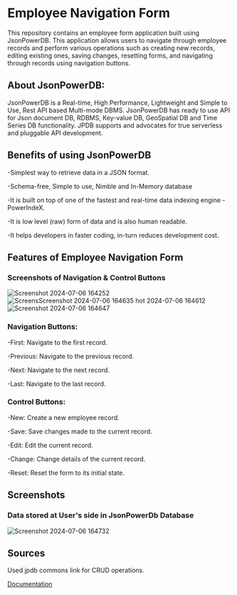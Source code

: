  # Employee Navigation Form

This repository contains an employee form application built using JsonPowerDB. This application allows users to navigate through employee records and perform various operations such as creating new records, editing existing ones, saving changes, resetting forms, and navigating through records using navigation buttons.

## About JsonPowerDB:
JsonPowerDB is a Real-time, High Performance, Lightweight and Simple to Use, Rest API based Multi-mode DBMS. JsonPowerDB has ready to use API for Json document DB, RDBMS, Key-value DB, GeoSpatial DB and Time Series DB functionality. JPDB supports and advocates for true serverless and pluggable API development.

## Benefits of using JsonPowerDB

-Simplest way to retrieve data in a JSON format.

-Schema-free, Simple to use, Nimble and In-Memory database

-It is built on top of one of the fastest and real-time data indexing engine - PowerIndeX.

-It is low level (raw) form of data and is also human readable.

-It helps developers in faster coding, in-turn reduces development cost.

## Features of Employee Navigation Form

### Screenshots of Navigation & Control Buttons

![Screenshot 2024-07-06 164252](https://github.com/ishikagoyal65/EmployeeNavigation/assets/94466535/a49fb050-0ca7-4bc5-943a-c849eefaa274)
![Screens![Screenshot 2024-07-06 164635](https://github.com/ishikagoyal65/EmployeeNavigation/assets/94466535/39904030-1886-4731-bc5e-fa8c3a052dd0)
hot 2024-07-06 164612](https://github.com/ishikagoyal65/EmployeeNavigation/assets/94466535/798c3c8e-a412-4474-8ca5-497179f45d6f)
![Screenshot 2024-07-06 164647](https://github.com/ishikagoyal65/EmployeeNavigation/assets/94466535/fcc81044-5f74-4ada-ac50-9aefc89f08d9)

### Navigation Buttons:
-First: Navigate to the first record.

-Previous: Navigate to the previous record.

-Next: Navigate to the next record.

-Last: Navigate to the last record.

### Control Buttons:
-New: Create a new employee record.

-Save: Save changes made to the current record.

-Edit: Edit the current record.

-Change: Change details of the current record.

-Reset: Reset the form to its initial state.

## Screenshots
### Data stored at User's side in JsonPowerDb Database
![Screenshot 2024-07-06 164732](https://github.com/ishikagoyal65/EmployeeNavigation/assets/94466535/72a0ba14-a713-4622-82cd-6344258aa803)

## Sources

Used jpdb commons link for CRUD operations.

[Documentation](https://login2explore.com/jpdb/docs.html)




